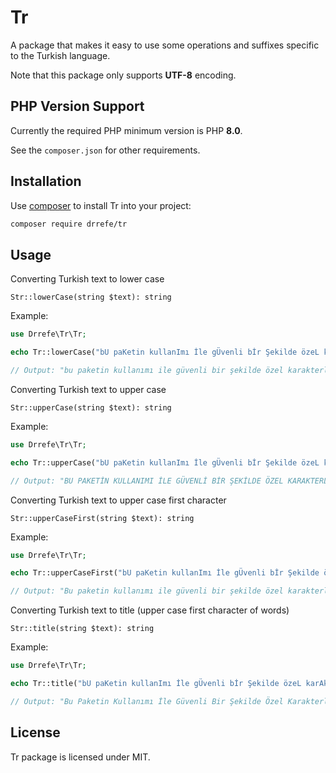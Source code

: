 # Tr

A package that makes it easy to use some operations and suffixes specific to the Turkish language.

Note that this package only supports __UTF-8__ encoding.

## PHP Version Support

Currently the required PHP minimum version is PHP __8.0__.

See the `composer.json` for other requirements.

## Installation

Use [composer](https://getcomposer.org) to install Tr into your project:

```sh
composer require drrefe/tr
```

## Usage

Converting Turkish text to lower case

`Str::lowerCase(string $text): string`

Example:

```php
use Drrefe\Tr\Tr;

echo Tr::lowerCase("bU paKetin kullanImı İle gÜvenli bİr Şekilde özeL karAkteRleri dÖnüştÜrebilirsiniz.");

// Output: "bu paketin kullanımı ile güvenli bir şekilde özel karakterleri dönüştürebilirsiniz."
```

Converting Turkish text to upper case

`Str::upperCase(string $text): string`

Example:

```php
use Drrefe\Tr\Tr;

echo Tr::upperCase("bU paKetin kullanImı İle gÜvenli bİr Şekilde özeL karAkteRleri dÖnüştÜrebilirsiniz.");

// Output: "BU PAKETİN KULLANIMI İLE GÜVENLİ BİR ŞEKİLDE ÖZEL KARAKTERLERİ DÖNÜŞTÜREBİLİRSİNİZ."
```

Converting Turkish text to upper case first character

`Str::upperCaseFirst(string $text): string`

Example:

```php
use Drrefe\Tr\Tr;

echo Tr::upperCaseFirst("bU paKetin kullanImı İle gÜvenli bİr Şekilde özeL karAkteRleri dÖnüştÜrebilirsiniz.");

// Output: "Bu paketin kullanımı ile güvenli bir şekilde özel karakterleri dönüştürebilirsiniz."
```

Converting Turkish text to title (upper case first character of words)

`Str::title(string $text): string`

Example:

```php
use Drrefe\Tr\Tr;

echo Tr::title("bU paKetin kullanImı İle gÜvenli bİr Şekilde özeL karAkteRleri dÖnüştÜrebilirsiniz.");

// Output: "Bu Paketin Kullanımı İle Güvenli Bir Şekilde Özel Karakterleri Dönüştürebilirsiniz."
```

## License

Tr package is licensed under MIT.
